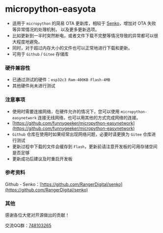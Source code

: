 # micropython-easyota
- 适用于 `micropython` 的简易 OTA 更新库，相较于 [Senko](https://github.com/RangerDigital/senko)，增加对 OTA 失败等异常情况的处理机制，
以及更多更新选项。
- 比如更新到一半时突然断电，或者文件下载不完整等情况导致的异常都可以很大程度地避免。
- 同时，对于超过内存大小的文件也可以正常地进行下载和更新。
- 可用于 `Github` / `Gitee` 存储库

### 硬件兼容性
- 已通过测试的硬件：`esp32c3 Ram-400KB Flash-4MB`
- 其他硬件尚未进行测试

### 注意事项
- 使用时需要连接网络，在硬件允许的情况下，您可以使用 `micropython-easynetwork` 连接无线网络，也可以用其他的方式完成网络的连接。
- [https://github.com/funnygeeker/micropython-easynetwork](https://github.com/funnygeeker/micropython-easynetwork)
- `Github` 仓库在使用时如果经常出现网络问题，必要时请更换为 `Gitee` 仓库进行测试
- 更新过程中下载的文件会缓存到 `Flash`，更新前请注意开发板的可用存储空间是否足够
- 更新成功后建议及时重启开发板

### 参考资料
Github - Senko：[https://github.com/RangerDigital/senko](https://github.com/RangerDigital/senko)

### 其他
感谢各位大佬对开源做出的贡献！

交流QQ群：[748103265](https://jq.qq.com/?_wv=1027&k=I74bKifU)